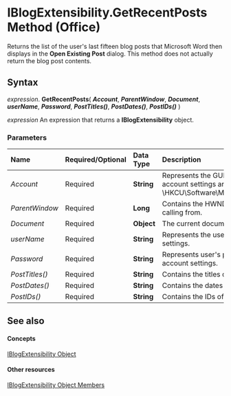 
# IBlogExtensibility.GetRecentPosts Method (Office)

Returns the list of the user's last fifteen blog posts that Microsoft Word then displays in the  **Open Existing Post** dialog. This method does not actually return the blog post contents.


## Syntax

 _expression_. **GetRecentPosts**( **_Account_**, **_ParentWindow_**, **_Document_**, **_userName_**, **_Password_**, **_PostTitles()_**, **_PostDates()_**, **_PostIDs()_** )

 _expression_ An expression that returns a **IBlogExtensibility** object.


### Parameters



|**Name**|**Required/Optional**|**Data Type**|**Description**|
|:-----|:-----|:-----|:-----|
| _Account_|Required|**String**|Represents the GUID of the account registry key. Blog account settings are stored in the registry at \\HKCU\Software\Microsoft\Office\Common\Blog\Account.|
| _ParentWindow_|Required|**Long**|Contains the HWND for the window Microsoft Word is calling from.|
| _Document_|Required|**Object**|The current document.|
| _userName_|Required|**String**|Represents the username stored in the registry account settings.|
| _Password_|Required|**String**|Represents user's password stored in the registry account settings.|
| _PostTitles()_|Required|**String**|Contains the titles of the last fifteen posts.|
| _PostDates()_|Required|**String**|Contains the dates of the last fifteen posts.|
| _PostIDs()_|Required|**String**|Contains the IDs of the last fifteen posts.|

## See also


#### Concepts


[IBlogExtensibility Object](9757afdb-da45-8b97-636f-476efe036ac3.md)
#### Other resources


[IBlogExtensibility Object Members](55f27978-9b18-f9a5-c276-298b2539ec3c.md)
